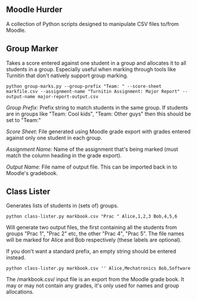 Moodle Hurder
-------------

A collection of Python scripts designed to manipulate CSV files to/from Moodle.

Group Marker
------------
Takes a score entered against one student in a group and allocates it to all students in a group.  Especially useful when marking through tools like Turnitin that don't natively support group marking.

```
python group-marks.py --group-prefix "Team: " --score-sheet markfile.csv --assignment-name "Turnitin Assignment: Major Report" --output-name major-report-output.csv
```

*Group Prefix:* Prefix string to match students in the same group. If students are in groups like "Team: Cool kids", "Team: Other guys" then this should be set to "Team:"

*Score Sheet:* File generated using Moodle grade export with grades entered against only one student in each group.

*Assignment Name:* Name of the assignment that's being marked (must match the column heading in the grade export).

*Output Name:* File name of output file. This can be imported back in to Moodle's gradebook.

Class Lister
------------
Generates lists of students in (sets of) groups.

```
python class-lister.py markbook.csv "Prac " Alice,1,2,3 Bob,4,5,6
```

Will generate two output files, the first containing all the students from groups "Prac 1", "Prac 2" etc, the other "Prac 4", "Prac 5". The file names will be marked for Alice and Bob respectively (these labels are optional).

If you don't want a standard prefix, an empty string should be entered instead.

```
python class-lister.py markbook.csv '' Alice,Mechatronics Bob,Software
```

The /markbook.csv/ input file is an export from the Moodle grade book. It may or may not contain any grades, it's only used for names and group allocations.
